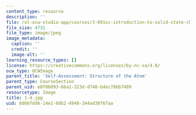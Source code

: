 ```yaml
---
content_type: resource
description: ''
file: /ol-ocw-studio-app/courses/3-091sc-introduction-to-solid-state-chemistry-fall-2010/8d66fdd614e168b24940344ad38f67aa_1-4.jpg
file_size: 4731
file_type: image/jpeg
image_metadata:
  caption: ''
  credit: ''
  image-alt: ''
learning_resource_types: []
license: https://creativecommons.org/licenses/by-nc-sa/4.0/
ocw_type: OCWImage
parent_title: 'Self-Assessment: Structure of the Atom'
parent_type: CourseSection
parent_uid: e0f0b093-6ba1-323d-d748-bdec78bb7499
resourcetype: Image
title: 1-4.jpg
uid: 8d66fdd6-14e1-68b2-4940-344ad38f67aa
---
```

